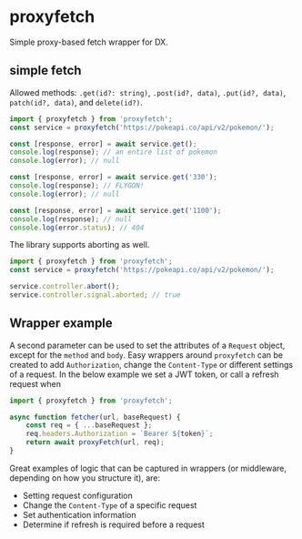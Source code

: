# proxyfetch

Simple proxy-based fetch wrapper for DX.

## simple fetch

Allowed methods: `.get(id?: string)`, `.post(id?, data)`, `.put(id?, data)`, `patch(id?, data)`, and `delete(id?)`.

```js
import { proxyfetch } from 'proxyfetch';
const service = proxyfetch('https://pokeapi.co/api/v2/pokemon/');

const [response, error] = await service.get();
console.log(response); // an entire list of pokemon
console.log(error); // null

const [response, error] = await service.get('330');
console.log(response); // FLYGON!
console.log(error); // null

const [response, error] = await service.get('1100');
console.log(response); // null
console.log(error.status); // 404
```

The library supports aborting as well.
```js
import { proxyfetch } from 'proxyfetch';
const service = proxyfetch('https://pokeapi.co/api/v2/pokemon/');

service.controller.abort();
service.controller.signal.aborted; // true
```

## Wrapper example

A second parameter can be used to set the attributes of a `Request` object, except for the `method` and `body`. Easy wrappers around `proxyfetch` can be created to add `Authorization`, change the `Content-Type` or different settings of a request. In the below example we set a JWT token, or call a refresh request when

```js
import { proxyfetch } from 'proxyfetch';

async function fetcher(url, baseRequest) {
	const req = { ...baseRequest };
	req.headers.Authorization = `Bearer ${token}`;
	return await proxyFetch(url, req);
}
```

Great examples of logic that can be captured in wrappers (or middleware, depending on how you structure it), are:

- Setting request configuration
- Change the `Content-Type` of a specific request
- Set authentication information
- Determine if refresh is required before a request